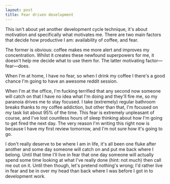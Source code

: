 ```yaml
---
layout: post
title: Fear driven development
---
```


This isn't about yet another development cycle technique, it's about motivation and specifically what motivates me. There are two main factors that decide how productive I am: availability of coffee, and fear.

The former is obvious: coffee makes me more alert and improves my concentration. Whilst it creates these newfound superpowers for me, it doesn't help me decide what to use them for. The latter motivating factor—fear—does.

When I'm at home, I have no fear, so when I drink my coffee I there's a good chance I'm going to have an awesome reddit session.

When I'm at the office, I'm fucking terrified that any second now someone will catch on that I have no idea what I'm doing and they'll fire me, so my paranoia drives me to stay focused. I take (extremely) regular bathroom breaks thanks to my coffee addiction, but other than that, I'm focused on my task list about 95% of the time. This fear is extremely unpleasant of course, and I've lost countless hours of sleep thinking about how I'm going to get fired the next day. The very reason I'm writing this right now is because I have my first review tomorrow, and I'm not sure how it's going to go.

I don't really deserve to be where I am in life, it's all been one fluke after another and some day someone will catch on and put me back where I belong. Until that time I'll live in fear that one day someone will actually spend some time looking at what I've really done (hint: not much) then call me out on it. Until then though, let's pretend nothing's wrong; I'd rather live in fear and be in over my head than back where I was before I got in to development work.
